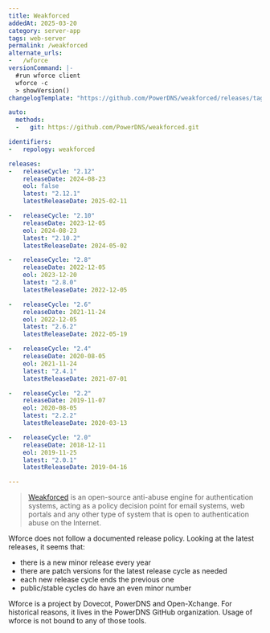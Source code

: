 ```yaml
---
title: Weakforced
addedAt: 2025-03-20
category: server-app
tags: web-server
permalink: /weakforced
alternate_urls:
-   /wforce
versionCommand: |-
  #run wforce client
  wforce -c
  > showVersion()
changelogTemplate: "https://github.com/PowerDNS/weakforced/releases/tag/v__LATEST__"

auto:
  methods:
  -   git: https://github.com/PowerDNS/weakforced.git

identifiers:
-   repology: weakforced

releases:
-   releaseCycle: "2.12"
    releaseDate: 2024-08-23
    eol: false
    latest: "2.12.1"
    latestReleaseDate: 2025-02-11

-   releaseCycle: "2.10"
    releaseDate: 2023-12-05
    eol: 2024-08-23
    latest: "2.10.2"
    latestReleaseDate: 2024-05-02

-   releaseCycle: "2.8"
    releaseDate: 2022-12-05
    eol: 2023-12-20
    latest: "2.8.0"
    latestReleaseDate: 2022-12-05

-   releaseCycle: "2.6"
    releaseDate: 2021-11-24
    eol: 2022-12-05
    latest: "2.6.2"
    latestReleaseDate: 2022-05-19

-   releaseCycle: "2.4"
    releaseDate: 2020-08-05
    eol: 2021-11-24
    latest: "2.4.1"
    latestReleaseDate: 2021-07-01

-   releaseCycle: "2.2"
    releaseDate: 2019-11-07
    eol: 2020-08-05
    latest: "2.2.2"
    latestReleaseDate: 2020-03-13

-   releaseCycle: "2.0"
    releaseDate: 2018-12-11
    eol: 2019-11-25
    latest: "2.0.1"
    latestReleaseDate: 2019-04-16

---
```


> [Weakforced](https://powerdns.github.io/weakforced/) is an open-source anti-abuse engine for
> authentication systems, acting as a policy decision point for email systems, web portals and any
> other type of system that is open to authentication abuse on the Internet.

Wforce does not follow a documented release policy.
Looking at the latest releases, it seems that:

- there is a new minor release every year
- there are patch versions for the latest release cycle as needed
- each new release cycle ends the previous one
- public/stable cycles do have an even minor number

Wforce is a project by Dovecot, PowerDNS and Open-Xchange. For historical reasons, it lives in the
PowerDNS GitHub organization. Usage of wforce is not bound to any of those tools.
